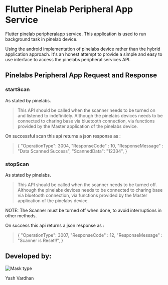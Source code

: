 # Flutter Pinelab Peripheral App Service

Flutter pinelab peripheralapp service. This application is used to run background task in pinelab device.

Using the android implementation of pinelabs device rather than the hybrid application approach. It's an honest attempt to provide a simple and easy to use interface to access the pinelabs peripheral services API.

## Pinelabs Peripheral App Request and Response

### startScan
As stated by pinelabs. 
> This API should be called when the scanner needs to be turned on and listened to indefinitely. Although the pinelabs devices needs to be connected to charing base via bluetooth connection, via functions provided by the Master application of the pinelabs device.

On successful scan this api returns a json response as :
>{
    "OperationType": 3004,
    "ResponseCode" : 10,
    "ResponseMessage" : "Data Scanned Success",
    "ScannedData": "12334",
}


### stopScan
As stated by pinelabs. 
> This API should be called when the scanner needs to be turned off. Although the pinelabs devices needs to be connected to charing base via bluetooth connection, via functions provided by the Master application of the pinelabs device.

NOTE:
The Scanner must be turned off when done, to avoid interruptions in other methods.

On success this api returns a json response as :
>{
    "OperationType": 3007,
    "ResponseCode" : 12,
    "ResponseMessage" : "Scanner is Reset!!",
}


## Developed by:

![Mask type](https://wsrv.nl/?url=/assets/profilePic.jpg&w=200&h=200&fit=cover&mask=circle)

Yash Vardhan
